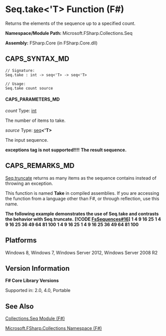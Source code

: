# Seq.take<'T> Function (F#)

Returns the elements of the sequence up to a specified count.

**Namespace/Module Path:** Microsoft.FSharp.Collections.Seq

**Assembly:** FSharp.Core (in FSharp.Core.dll)


## CAPS_SYNTAX_MD

```
// Signature:
Seq.take : int -> seq<'T> -> seq<'T>

// Usage:
Seq.take count source
```

#### CAPS_PARAMETERS_MD
*count*
Type: [int](http://msdn.microsoft.com/en-us/library/025d5455-3622-4ea5-9573-3ecbd4ee1375)


The number of items to take.


*source*
Type: [seq](http://msdn.microsoft.com/en-us/library/2f0c87c6-8a0d-4d33-92a6-10d1d037ce75)**&lt;'T&gt;**


The input sequence.



**exceptions tag is not supported!!!!**
**The result sequence.**
## CAPS_REMARKS_MD
[Seq.truncate](http://msdn.microsoft.com/en-us/library/1892dfeb-308e-45e2-857a-3c3405d02244) returns as many items as the sequence contains instead of throwing an exception.

This function is named **Take** in compiled assemblies. If you are accessing the function from a language other than F#, or through reflection, use this name.

**The following example demonstrates the use of Seq.take and contrasts the behavior with Seq.truncate.**
**[!CODE [FsSequences#16](../CodeSnippet/VS_Snippets_Fsharp/fssequences/FSharp/fs/program.fs#16)]**
**1 4 9 16 25**
**1 4 9 16 25 36 49 64 81 100**
**1 4 9 16 25**
**1 4 9 16 25 36 49 64 81 100**
## Platforms
Windows 8, Windows 7, Windows Server 2012, Windows Server 2008 R2


## Version Information
**F# Core Library Versions**

Supported in: 2.0, 4.0, Portable




## See Also
[Collections.Seq Module &#40;F&#35;&#41;](Collections.Seq+Module+%28F%23%29.md)

[Microsoft.FSharp.Collections Namespace &#40;F&#35;&#41;](Microsoft.FSharp.Collections+Namespace+%28F%23%29.md)

